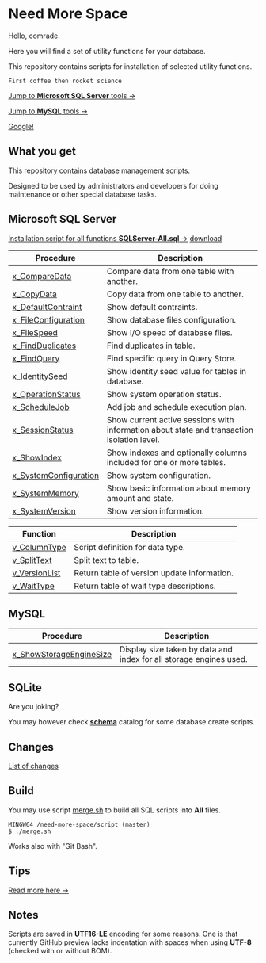 ﻿<!--
<style>
table {
    width: 100%;
}
.table-20 table td:first-child  { width: 20%; min-width: 150px; }
</style>
-->
Need More Space
===============

Hello, comrade. 

Here you will find a set of utility functions for your database.

This repository contains scripts for installation of selected utility functions.

```
First coffee then rocket science
```

[Jump to **Microsoft SQL Server** tools →](docs/source/sqlserver.md)

[Jump to **MySQL** tools →](docs/source/mysql.md)

[Google!](https://www.google.com/search?q=need+more+space&tbm=isch)

What you get
------------

This repository contains database management scripts.

Designed to be used by administrators and developers for doing maintenance or other special database tasks.

## Microsoft SQL Server ##

[Installation script for all functions **SQLServer-All.sql** →](sql/SQLServer-All.sql)
[download](https://raw.githubusercontent.com/zoltraks/need-more-space/master/sql/SQLServer-All.sql)

<div class="table-20">

| Procedure | Description |
| --------- | ----------- |
| [x_CompareData](docs/source/sqlserver.md#compare-data) | Compare data from one table with another. |
| [x_CopyData](docs/source/sqlserver.md#copy-data) | Copy data from one table to another. |
| [x_DefaultContraint](docs/source/sqlserver.md#default-constraint) | Show default contraints. |
| [x_FileConfiguration](docs/source/sqlserver.md#file-configuration) | Show database files configuration. |
| [x_FileSpeed](docs/source/sqlserver.md#file-speed) | Show I/O speed of database files. |
| [x_FindDuplicates](docs/source/sqlserver.md#find-duplicates) | Find duplicates in table. |
| [x_FindQuery](docs/source/sqlserver.md#find-query) | Find specific query in Query Store. |
| [x_IdentitySeed](docs/source/sqlserver.md#identity-seed) | Show identity seed value for tables in database. |
| [x_OperationStatus](docs/source/sqlserver.md#operation-status) | Show system operation status. |
| [x_ScheduleJob](docs/source/sqlserver.md#schedule-job) | Add job and schedule execution plan. |
| [x_SessionStatus](docs/source/sqlserver.md#session-status) | Show current active sessions with information about state and transaction isolation level. |
| [x_ShowIndex](docs/source/sqlserver.md#show-index) | Show indexes and optionally columns included for one or more tables. |
| [x_SystemConfiguration](docs/source/sqlserver.md#system-configuration) | Show system configuration. |
| [x_SystemMemory](docs/source/sqlserver.md#system-memory) | Show basic information about memory amount and state. |
| [x_SystemVersion](docs/source/sqlserver.md#system-version) | Show version information. |

</div>

<div class="table-20">

| Function | Description |
| -------- | ----------- |
| [v_ColumnType](docs/source/sqlserver.md#column-type) | Script definition for data type. |
| [v_SplitText](docs/source/sqlserver.md#split-text) | Split text to table. |
| [v_VersionList](docs/source/sqlserver.md#version-list) | Return table of version update information. |
| [v_WaitType](docs/source/sqlserver.md#wait-type) | Return table of wait type descriptions. |

</div>

## MySQL ##

<div class="table-20">

| Procedure | Description |
| --------- | ----------- |
| [x_ShowStorageEngineSize](docs/source/mysql.md#show-storage-engine-size) | Display size taken by data and index for all storage engines used. |

</div>

## SQLite ##

Are you joking?

You may however check [**schema**](schema/) catalog for some database create scripts.


Changes
-------

[List of changes](CHANGES.md)

Build
-----

You may use script [merge.sh](script/merge.sh) to build all SQL scripts into **All** files.

```
MINGW64 /need-more-space/script (master)
$ ./merge.sh
```

Works also with "Git Bash".

Tips
----

[Read more here →](docs/source/tips.md)

Notes
-----

Scripts are saved in **UTF16-LE** encoding for some reasons. 
One is that currently GitHub preview lacks indentation with spaces when using **UTF-8** (checked with or without BOM).
